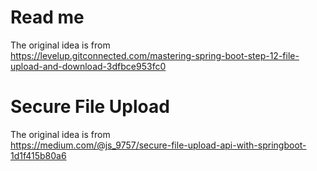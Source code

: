 # Read me

The original idea is from  
https://levelup.gitconnected.com/mastering-spring-boot-step-12-file-upload-and-download-3dfbce953fc0

# Secure File Upload

The original idea is from  
https://medium.com/@js_9757/secure-file-upload-api-with-springboot-1d1f415b80a6


